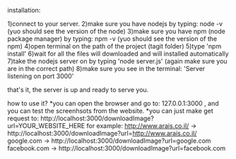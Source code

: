 installation:

1)connect to your server.
2)make sure you have nodejs by typing:
node -v
(yuo should see the version of the node)
3)make sure you have npm (node package manager) by typing:
npm -v
(yuo should see the version of the npm)
4)open terminal on the path of the project (tagit folder)
5)type 'npm install'
6)wait for all the files will downloaded and will installed automatically
7)take the nodejs server on by typing 'node server.js' (again make sure you are in the correct path)
8)make sure you see in the terminal: 'Server listening on port 3000'

that's it, the server is up and ready to serve you.

how to use it?
*you can open the browser and go to: 127.0.0.1:3000 , and you can test the screenhsots from the website.
*you can just make get request to: http://localhost:3000/downloadImage?url=YOUR_WEBSITE_HERE
 for example: http://www.arais.co.il/ -> http://localhost:3000/downloadImage?url=http://www.arais.co.il/
              google.com -> http://localhost:3000/downloadImage?url=google.com
              facebook.com -> http://localhost:3000/downloadImage?url=facebook.com




